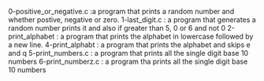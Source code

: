 0-positive_or_negative.c :a program that prints a random number and whether postive, negative or zero.
1-last_digit.c : a program that generates a random number prints it and also if greater than 5, 0 or 6 and not 0
2-print_alphabet : a program that prints the alphabet in lowercase followed by a new line.
4-print_alphabt : a program that prints the alphabet and skips e and q
5-print_numbers.c : a program that prints all the single digit base 10 numbers
6-print_numberz.c : a program tha prints all the single digit base 10 numbers
